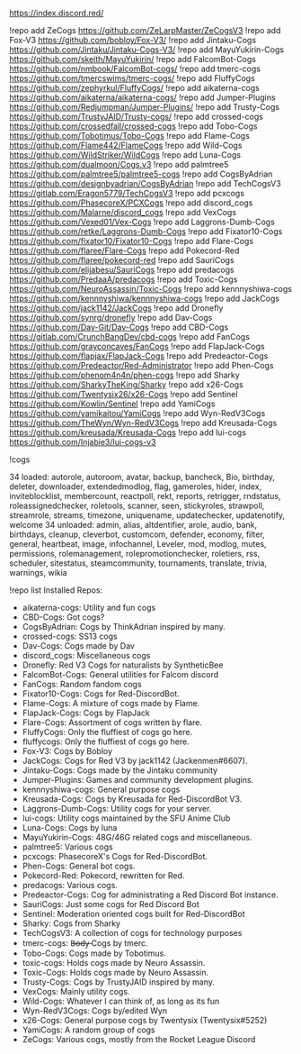https://index.discord.red/

!repo add ZeCogs https://github.com/ZeLarpMaster/ZeCogsV3
!repo add Fox-V3 https://github.com/bobloy/Fox-V3/
!repo add Jintaku-Cogs https://github.com/Jintaku/Jintaku-Cogs-V3/
!repo add MayuYukirin-Cogs https://github.com/skeith/MayuYukirin/
!repo add FalcomBot-Cogs https://github.com/nmbook/FalcomBot-cogs/
!repo add tmerc-cogs https://github.com/tmercswims/tmerc-cogs/
!repo add FluffyCogs https://github.com/zephyrkul/FluffyCogs/
!repo add aikaterna-cogs https://github.com/aikaterna/aikaterna-cogs/
!repo add Jumper-Plugins https://github.com/Redjumpman/Jumper-Plugins/
!repo add Trusty-Cogs https://github.com/TrustyJAID/Trusty-cogs/
!repo add crossed-cogs https://github.com/crossedfall/crossed-cogs
!repo add Tobo-Cogs https://github.com/Tobotimus/Tobo-Cogs
!repo add Flame-Cogs https://github.com/Flame442/FlameCogs
!repo add Wild-Cogs https://github.com/WildStriker/WildCogs
!repo add Luna-Cogs https://github.com/dualmoon/Cogs.v3
!repo add palmtree5 https://github.com/palmtree5/palmtree5-cogs
!repo add CogsByAdrian https://github.com/designbyadrian/CogsByAdrian
!repo add TechCogsV3 https://gitlab.com/Eragon5779/TechCogsV3
!repo add pcxcogs https://github.com/PhasecoreX/PCXCogs
!repo add discord_cogs https://github.com/Malarne/discord_cogs
!repo add VexCogs https://github.com/Vexed01/Vex-Cogs 
!repo add Laggrons-Dumb-Cogs https://github.com/retke/Laggrons-Dumb-Cogs
!repo add Fixator10-Cogs https://github.com/fixator10/Fixator10-Cogs
!repo add Flare-Cogs https://github.com/flaree/Flare-Cogs
!repo add Pokecord-Red https://github.com/flaree/pokecord-red
!repo add SauriCogs https://github.com/elijabesu/SauriCogs
!repo add predacogs https://github.com/PredaaA/predacogs
!repo add Toxic-Cogs https://github.com/NeuroAssassin/Toxic-Cogs
!repo add kennnyshiwa-cogs https://github.com/kennnyshiwa/kennnyshiwa-cogs
!repo add JackCogs https://github.com/jack1142/JackCogs
!repo add Dronefly https://github.com/synrg/dronefly
!repo add Dav-Cogs https://github.com/Dav-Git/Dav-Cogs
!repo add CBD-Cogs https://gitlab.com/CrunchBangDev/cbd-cogs
!repo add FanCogs https://github.com/grayconcaves/FanCogs
!repo add FlapJack-Cogs https://github.com/flapjax/FlapJack-Cogs
!repo add Predeactor-Cogs https://github.com/Predeactor/Red-Administrator
!repo add Phen-Cogs https://github.com/phenom4n4n/phen-cogs
!repo add Sharky https://github.com/SharkyTheKing/Sharky
!repo add x26-Cogs https://github.com/Twentysix26/x26-Cogs
!repo add Sentinel https://github.com/Kowlin/Sentinel
!repo add YamiCogs https://github.com/yamikaitou/YamiCogs
!repo add Wyn-RedV3Cogs https://github.com/TheWyn/Wyn-RedV3Cogs
!repo add Kreusada-Cogs https://github.com/kreusada/Kreusada-Cogs
!repo add lui-cogs https://github.com/Injabie3/lui-cogs-v3 


!cogs

34 loaded:
autorole, autoroom, avatar, backup, bancheck, Bio, birthday, deleter, downloader, extendedmodlog, flag, gameroles, hider, index, inviteblocklist, membercount, reactpoll, rekt, reports, retrigger, rndstatus, roleassignedchecker, roletools, scanner, seen, stickyroles, strawpoll, streamrole, streams, timezone, uniquename, updatechecker, updatenotify, welcome
34 unloaded:
admin, alias, altdentifier, arole, audio, bank, birthdays, cleanup, cleverbot, customcom, defender, economy, filter, general, heartbeat, image, infochannel, Leveler, mod, modlog, mutes, permissions, rolemanagement, rolepromotionchecker, roletiers, rss, scheduler, sitestatus, steamcommunity, tournaments, translate, trivia, warnings, wikia

!repo list
Installed Repos:

+ aikaterna-cogs: Utility and fun cogs
+ CBD-Cogs: Got cogs?
+ CogsByAdrian: Cogs by ThinkAdrian inspired by many.
+ crossed-cogs: SS13 cogs
+ Dav-Cogs: Cogs made by Dav
+ discord_cogs: Miscellaneous cogs
+ Dronefly: Red V3 Cogs for naturalists by SyntheticBee
+ FalcomBot-Cogs: General utilities for Falcom discord
+ FanCogs: Random fandom cogs
+ Fixator10-Cogs: Cogs for Red-DiscordBot.
+ Flame-Cogs: A mixture of cogs made by Flame.
+ FlapJack-Cogs: Cogs by FlapJack
+ Flare-Cogs: Assortment of cogs written by flare.
+ FluffyCogs: Only the fluffiest of cogs go here.
+ fluffycogs: Only the fluffiest of cogs go here.
+ Fox-V3: Cogs by Bobloy
+ JackCogs: Cogs for Red V3 by jack1142 (Jackenmen#6607).
+ Jintaku-Cogs: Cogs made by the Jintaku community
+ Jumper-Plugins: Games and community development plugins.
+ kennnyshiwa-cogs: General purpose cogs
+ Kreusada-Cogs: Cogs by Kreusada for Red-DiscordBot V3.
+ Laggrons-Dumb-Cogs: Utility cogs for your server.
+ lui-cogs: Utility cogs maintained by the SFU Anime Club
+ Luna-Cogs: Cogs by luna
+ MayuYukirin-Cogs: 48G/46G related cogs and miscellaneous.
+ palmtree5: Various cogs
+ pcxcogs: PhasecoreX's Cogs for Red-DiscordBot.
+ Phen-Cogs: General bot cogs.
+ Pokecord-Red: Pokecord, rewritten for Red.
+ predacogs: Various cogs.
+ Predeactor-Cogs: Cog for administrating a Red Discord Bot instance.
+ SauriCogs: Just some cogs for Red Discord Bot
+ Sentinel: Moderation oriented cogs built for Red-DiscordBot
+ Sharky: Cogs from Sharky
+ TechCogsV3: A collection of cogs for technology purposes
+ tmerc-cogs: B̶o̶d̶y̶ Cogs by tmerc.
+ Tobo-Cogs: Cogs made by Tobotimus.
+ toxic-cogs: Holds cogs made by Neuro Assassin.
+ Toxic-Cogs: Holds cogs made by Neuro Assassin.
+ Trusty-Cogs: Cogs by TrustyJAID inspired by many.
+ VexCogs: Mainly utility cogs.
+ Wild-Cogs: Whatever I can think of, as long as its fun
+ Wyn-RedV3Cogs: Cogs by/edited Wyn
+ x26-Cogs: General purpose cogs by Twentysix (Twentysix#5252)
+ YamiCogs: A random group of cogs
+ ZeCogs: Various cogs, mostly from the Rocket League Discord
